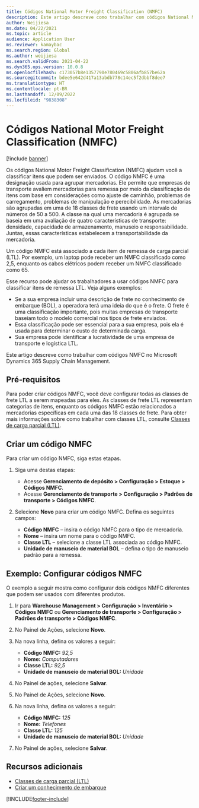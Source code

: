 ```yaml
---
title: Códigos National Motor Freight Classification (NMFC)
description: Este artigo descreve como trabalhar com códigos National Motor Freight Classification (NMFC) no Microsoft Dynamics 365 Supply Chain Management
author: Weijiesa
ms.date: 04/22/2021
ms.topic: article
audience: Application User
ms.reviewer: kamaybac
ms.search.region: Global
ms.author: weijiesa
ms.search.validFrom: 2021-04-22
ms.dyn365.ops.version: 10.0.8
ms.openlocfilehash: c173057b8e1357790e780469c5806afb857be62a
ms.sourcegitcommit: bdee5e642d417a13abdb778c14ec5f2dbbf8dee7
ms.translationtype: HT
ms.contentlocale: pt-BR
ms.lasthandoff: 12/09/2022
ms.locfileid: "9838308"
---
```

# <a name="national-motor-freight-classification-nmfc-codes"></a>Códigos National Motor Freight Classification (NMFC)

[!include [banner](../includes/banner.md)]

Os códigos National Motor Freight Classification (NMFC) ajudam você a classificar itens que podem ser enviados. O código NMFC é uma designação usada para agrupar mercadorias. Ele permite que empresas de transporte avaliem mercadorias para remessa por meio da classificação de itens com base em considerações como ajuste de caminhão, problemas de carregamento, problemas de manipulação e perecibilidade. As mercadorias são agrupadas em uma de 18 classes de frete usando um intervalo de números de 50 a 500. A classe na qual uma mercadoria é agrupada se baseia em uma avaliação de quatro características de transporte: densidade, capacidade de armazenamento, manuseio e responsabilidade. Juntas, essas características estabelecem a transportabilidade da mercadoria.

Um código NMFC está associado a cada item de remessa de carga parcial (LTL). Por exemplo, um laptop pode receber um NMFC classificado como 2,5, enquanto os cabos elétricos podem receber um NMFC classificado como 65.

Esse recurso pode ajudar os trabalhadores a usar códigos NMFC para classificar itens de remessa LTL. Veja alguns exemplos:

- Se a sua empresa incluir uma descrição de frete no conhecimento de embarque (BOL), a operadora terá uma ideia do que é o frete. O frete é uma classificação importante, pois muitas empresas de transporte baseiam todo o modelo comercial nos tipos de frete enviados.
- Essa classificação pode ser essencial para a sua empresa, pois ela é usada para determinar o custo de determinada carga.
- Sua empresa pode identificar a lucratividade de uma empresa de transporte e logística LTL.

Este artigo descreve como trabalhar com códigos NMFC no Microsoft Dynamics 365 Supply Chain Management.

## <a name="prerequisites"></a>Pré-requisitos

Para poder criar códigos NMFC, você deve configurar todas as classes de frete LTL a serem mapeadas para eles. As classes de frete LTL representam categorias de itens, enquanto os códigos NMFC estão relacionados a mercadorias específicas em cada uma das 18 classes de frete. Para obter mais informações sobre como trabalhar com classes LTL, consulte [Classes de carga parcial (LTL)](ltl-class.md).

## <a name="create-an-nmfc-code"></a>Criar um código NMFC

Para criar um código NMFC, siga estas etapas.

1. Siga uma destas etapas:

    - Acesse **Gerenciamento de depósito \> Configuração \> Estoque \> Códigos NMFC**.
    - Acesse **Gerenciamento de transporte \> Configuração \> Padrões de transporte \> Códigos NMFC**.

1. Selecione **Novo** para criar um código NMFC. Defina os seguintes campos:

    - **Código NMFC** – insira o código NMFC para o tipo de mercadoria.
    - **Nome** – insira um nome para o código NMFC.
    - **Classe LTL** – selecione a classe LTL associada ao código NMFC.
    - **Unidade de manuseio de material BOL** – defina o tipo de manuseio padrão para a remessa.

## <a name="example-set-up-nmfc-codes"></a>Exemplo: Configurar códigos NMFC

O exemplo a seguir mostra como configurar dois códigos NMFC diferentes que podem ser usados com diferentes produtos.

1. Ir para **Warehouse Management \> Configuração \> Inventário \> Códigos NMFC** ou **Gerenciamento de transporte \> Configuração \> Padrões de transporte \> Códigos NMFC**.
1. No Painel de Ações, selecione **Novo**.
1. Na nova linha, defina os valores a seguir:

    - **Código NMFC:** *92,5*
    - **Nome:** *Computadores*
    - **Classe LTL:** *92,5*
    - **Unidade de manuseio de material BOL:** *Unidade*

1. No Painel de ações, selecione **Salvar**.
1. No Painel de Ações, selecione **Novo**.
1. Na nova linha, defina os valores a seguir:

    - **Código NMFC:** *125*
    - **Nome:** *Telefones*
    - **Classe LTL:** *125*
    - **Unidade de manuseio de material BOL:** *Unidade*

1. No Painel de ações, selecione **Salvar**.

## <a name="additional-resources"></a>Recursos adicionais

- [Classes de carga parcial (LTL)](ltl-class.md)
- [Criar um conhecimento de embarque](create-bill-of-lading.md)

[!INCLUDE[footer-include](../../includes/footer-banner.md)]
